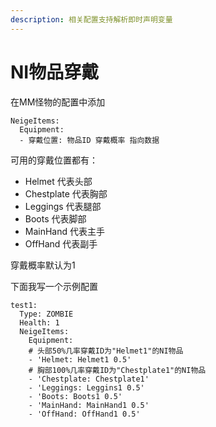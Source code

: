 ```yaml
---
description: 相关配置支持解析即时声明变量
---
```


# NI物品穿戴

在MM怪物的配置中添加

```
NeigeItems:
  Equipment:
  - 穿戴位置: 物品ID 穿戴概率 指向数据 
```

可用的穿戴位置都有：

* Helmet 代表头部
* Chestplate 代表胸部
* Leggings 代表腿部
* Boots 代表脚部
* MainHand 代表主手
* OffHand 代表副手

穿戴概率默认为1

下面我写一个示例配置

```
test1:
  Type: ZOMBIE
  Health: 1
  NeigeItems:
    Equipment:
    # 头部50%几率穿戴ID为"Helmet1"的NI物品
    - 'Helmet: Helmet1 0.5'
    # 胸部100%几率穿戴ID为"Chestplate1"的NI物品
    - 'Chestplate: Chestplate1'
    - 'Leggings: Leggins1 0.5'
    - 'Boots: Boots1 0.5'
    - 'MainHand: MainHand1 0.5'
    - 'OffHand: OffHand1 0.5'
```
